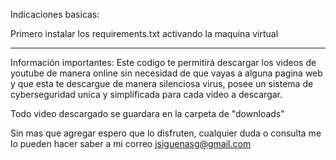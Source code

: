 Indicaciones basicas:

Primero instalar los requirements.txt activando la maquina virtual

----------------------------------------------------------------------

Información importantes:
Este codigo te permitirá descargar los videos de youtube de manera online sin necesidad de que vayas a alguna pagina web y que esta te descargue de manera silenciosa virus, posee un sistema de cyberseguridad unica y simplificada para cada video a descargar.

Todo video descargado se guardara en la carpeta de "downloads"

Sin mas que agregar espero que lo disfruten, cualquier duda o consulta me lo pueden hacer saber a mi correo jsiguenasg@gmail.com
